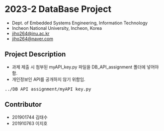 # 2023-2 DataBase Project

- Dept. of Embedded Systems Engineering, Information Technology
- Incheon National University, Incheon, Korea
- jiho264@inu.ac.kr
- jiho264@naver.com

## Project Description
- 과제 제출 시 첨부된 myAPI_key.py 파일을 DB_API_assignment 폴더에 넣어야함.
- 개인정보인 API를 공개하지 않기 위함임.
<pre>
../DB_API_assignment/myAPI_key.py
</pre>

## Contributor
- 201901744 김태수
- 201910763 이지호
